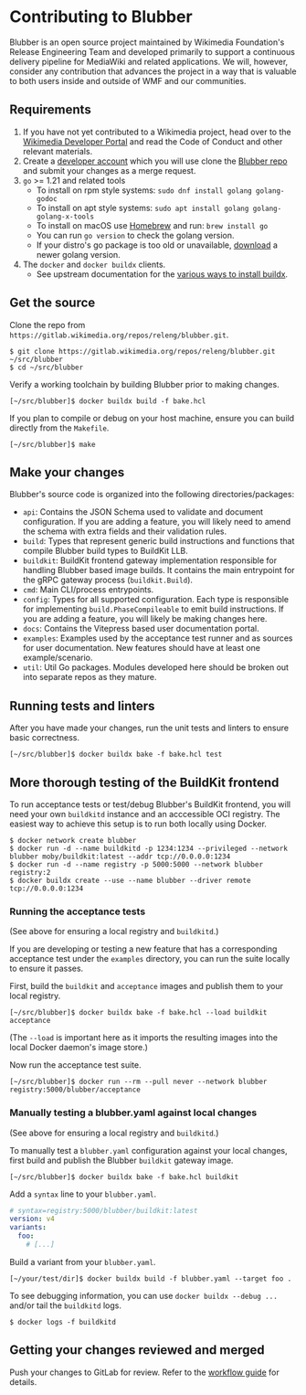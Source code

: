# Contributing to Blubber

Blubber is an open source project maintained by Wikimedia Foundation's
Release Engineering Team and developed primarily to support a continuous
delivery pipeline for MediaWiki and related applications. We will, however,
consider any contribution that advances the project in a way that is valuable
to both users inside and outside of WMF and our communities.

## Requirements

 1. If you have not yet contributed to a Wikimedia project, head over to the
    [Wikimedia Developer Portal](https://developer.wikimedia.org/contribute/overview/)
    and read the Code of Conduct and other relevant materials.
 2. Create a [developer account](https://wikitech.wikimedia.org/wiki/Help:Create_a_Wikimedia_developer_account)
    which you will use clone the [Blubber repo](https://gitlab.wikimedia.org/repos/releng/blubber)
    and submit your changes as a merge request.
 3. `go` >= 1.21 and related tools
    * To install on rpm style systems: `sudo dnf install golang golang-godoc`
    * To install on apt style systems: `sudo apt install golang golang-golang-x-tools`
    * To install on macOS use [Homebrew](https://brew.sh) and run:
      `brew install go`
    * You can run `go version` to check the golang version.
    * If your distro's go package is too old or unavailable,
      [download](https://go.dev/doc/install) a newer golang version.
 4. The `docker` and `docker buildx` clients.
    * See upstream documentation for the [various ways to install buildx](https://github.com/docker/buildx?tab=readme-ov-file#installing).

## Get the source

Clone the repo from `https://gitlab.wikimedia.org/repos/releng/blubber.git`.

```console
$ git clone https://gitlab.wikimedia.org/repos/releng/blubber.git ~/src/blubber
$ cd ~/src/blubber
```

Verify a working toolchain by building Blubber prior to making changes.

```console
[~/src/blubber]$ docker buildx build -f bake.hcl
```

If you plan to compile or debug on your host machine, ensure you can build
directly from the `Makefile`.

```console
[~/src/blubber]$ make
```

## Make your changes

Blubber's source code is organized into the following directories/packages:

 - `api`: Contains the JSON Schema used to validate and document
   configuration. If you are adding a feature, you will likely need to
   amend the schema with extra fields and their validation rules.
 - `build`: Types that represent generic build instructions and functions that
   compile Blubber build types to BuildKit LLB.
 - `buildkit`: BuildKit frontend gateway implementation responsible for
   handling Blubber based image builds. It contains the main entrypoint for
   the gRPC gateway process (`buildkit.Build`).
 - `cmd`: Main CLI/process entrypoints.
 - `config`: Types for all supported configuration. Each type is responsible
   for implementing `build.PhaseCompileable` to emit build instructions. If
   you are adding a feature, you will likely be making changes here.
 - `docs`: Contains the Vitepress based user documentation portal.
 - `examples`: Examples used by the acceptance test runner and as sources for
   user documentation. New features should have at least one example/scenario.
 - `util`: Util Go packages. Modules developed here should be broken out into
   separate repos as they mature.

## Running tests and linters

After you have made your changes, run the unit tests and linters to ensure
basic correctness.

```console
[~/src/blubber]$ docker buildx bake -f bake.hcl test
```

## More thorough testing of the BuildKit frontend

To run acceptance tests or test/debug Blubber's BuildKit frontend, you will
need your own `buildkitd` instance and an acccessible OCI registry.
The easiest way to achieve this setup is to run both locally using Docker.

```console
$ docker network create blubber
$ docker run -d --name buildkitd -p 1234:1234 --privileged --network blubber moby/buildkit:latest --addr tcp://0.0.0.0:1234
$ docker run -d --name registry -p 5000:5000 --network blubber registry:2
$ docker buildx create --use --name blubber --driver remote tcp://0.0.0.0:1234
```

### Running the acceptance tests

(See above for ensuring a local registry and `buildkitd`.)

If you are developing or testing a new feature that has a corresponding
acceptance test under the `examples` directory, you can run the suite locally
to ensure it passes.

First, build the `buildkit` and `acceptance` images and publish them to your
local registry.

```console
[~/src/blubber]$ docker buildx bake -f bake.hcl --load buildkit acceptance
```

(The `--load` is important here as it imports the resulting images into the
local Docker daemon's image store.)

Now run the acceptance test suite.

```console
[~/src/blubber]$ docker run --rm --pull never --network blubber registry:5000/blubber/acceptance
```

### Manually testing a blubber.yaml against local changes

(See above for ensuring a local registry and `buildkitd`.)

To manually test a `blubber.yaml` configuration against your local changes,
first build and publish the Blubber `buildkit` gateway image.

```console
[~/src/blubber]$ docker buildx bake -f bake.hcl buildkit
```

Add a `syntax` line to your `blubber.yaml`.

```yaml
# syntax=registry:5000/blubber/buildkit:latest
version: v4
variants:
  foo:
    # [...]
```

Build a variant from your `blubber.yaml`.

```console
[~/your/test/dir]$ docker buildx build -f blubber.yaml --target foo .
```

To see debugging information, you can use `docker buildx --debug ...` and/or
tail the `buildkitd` logs.

```console
$ docker logs -f buildkitd
```

## Getting your changes reviewed and merged

Push your changes to GitLab for review. Refer to the
[workflow guide](https://www.mediawiki.org/wiki/GitLab/Workflows/Making_a_merge_request)
for details.
